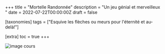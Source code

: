 +++
title = "Mortelle Randonnée"
description = "Un jeu génial et merveilleux "
date = 2022-07-22T00:00:00Z
draft = false

[taxonomies]
tags = ["Esquive les flèches ou meurs pour l'éternité et au-delà!"]

[extra]
toc = true
+++


![image cours](https://biodiversitypmc.sibils.org/img/logo_banner.7ff68d4d.png)